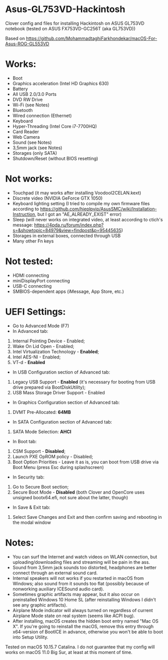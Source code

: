 # Asus-GL753VD-Hackintosh
Clover config and files for installing Hackintosh on ASUS GL753VD notebook (tested on ASUS FX753VD-GC256T (aka GL753VD))

Based on https://github.com/MohammadtaghiFarkhondekar/macOS-For-Asus-ROG-GL553VD

# Works:
* Boot
* Graphics acceleration (Intel HD Graphics 630)
* Battery
* All USB 2.0/3.0 Ports
* DVD RW Drive
* Wi-Fi (see Notes)
* Bluetooth
* Wired connection (Ethernet)
* Keyboard
* Hyper-Threading (Intel Core i7-7700HQ)
* Card Reader
* Web Camera
* Sound (see Notes)
* 3,5mm jack (see Notes)
* Storages (only SATA)
* Shutdown/Reset (without BIOS resetting)

# Not works:
* Touchpad (it may works after installing VoodooI2CELAN.kext)
* Discrete video (NVIDIA GeForce GTX 1050)
* Keyboard lighting setting (I tried to compile my own firmware files according to https://github.com/hieplpvip/AsusSMC/wiki/Installation-Instruction, but I got an "AE_ALREADY_EXIST" error)
* Sleep (will never works on integrated video, at least according to ctich's message: https://4pda.ru/forum/index.php?s=&showtopic=84979&view=findpost&p=95445635)
* Storages in external boxes, connected through USB
* Many other Fn keys

# Not tested:
* HDMI connecting
* miniDisplayPort connecting
* USB-C connecting
* SMBIOS-dependent apps (iMessage, App Store, etc.)

# UEFI Settings:
* Go to Advanced Mode (F7)
* In Advanced tab:
1. Internal Pointing Device - Enabled;
2. Wake On Lid Open - Enabled;
3. Intel Virtualization Technology - **Enabled**;
4. Intel AES-NI - Enabled;
5. VT-d - **Enabled**
* In USB Configuration section of Advanced tab:
1. Legacy USB Support - **Enabled** (it's necessary for booting from USB drive prepared via BootDiskUtility);
2. USB Mass Storage Driver Support - Enabled
* In Graphics Configuration section of Advanced tab:
1. DVMT Pre-Allocated: **64MB**
* In SATA Configuration section of Advanced tab:
1. SATA Mode Selection: **AHCI**
* In Boot tab:
1. CSM Support - **Disabled**;
2. Launch PXE OpROM policy - Disabled;
3. Boot Option Priorities - Leave it as is, you can boot from USB drive via Boot Menu (press Esc during splashscreen)
* In Security tab:
1. Go to Secure Boot section;
2. Secure Boot Mode - **Disabled** (both Clover and OpenCore uses unsigned bootx64.efi, not sure about the latter, though)
* In Save & Exit tab:
1. Select Save Changes and Exit and then confirm saving and rebooting in the modal window

# Notes:
* You can surf the Internet and watch videos on WLAN connection, but uploading/downloading files and streaming will be pain in the ass.
* Sound from 3,5mm jack sounds too distorted, headphones are better connect through an external sound card.
* Internal speakers will not works if you restarted in macOS from Windows; also sound from it sounds too flat (possibly because of nonworking auxiliary ICESound audio card).
* Sometimes graphic artifacts may appear, but it also occur on preinstalled Windows 10 Home SL (after reinstalling Windows I didn't see any graphic artifacts).
* Airplane Mode indicator will always turned on regardless of current Airplane Mode state on real system (seems like ACPI bug).
* After installing, macOS creates the hidden boot entry named "Mac OS X". If you're going to reinstall the macOS, remove this entry through x64-version of BootICE in advance, otherwise you won't be able to boot into Setup Utility.

Tested on macOS 10.15.7 Catalina. I do not guarantee that my config will works on macOS 11.0 Big Sur, at least at this moment of time.
